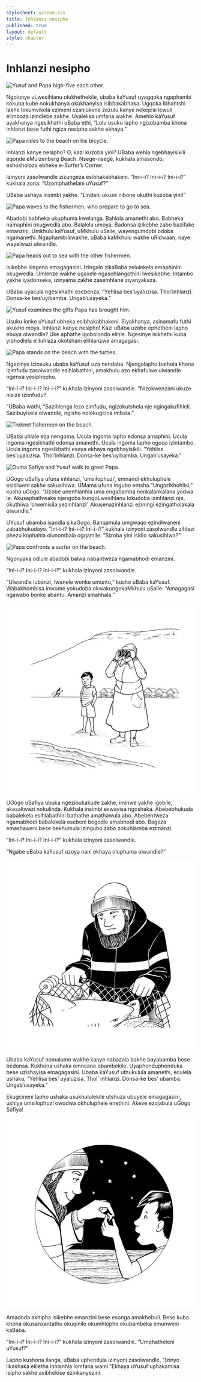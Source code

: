 ```yaml
---
stylesheet: screen.css
title: Inhlanzi nesipho
published: true
layout: default
style: chapter
---
```


# Inhlanzi nesipho

![Yusuf and Papa high-five each other.](images/1.jpg)

Ngolunye uLwesihlanu olukhethekile, ubaba kaYusuf uyagqoka ngaphambi kokuba kube nokukhanya okukhanyisa isibhakabhaka. Ugqoka ibhantshi lakhe lokumvikela ezimeni ezahlukene zezulu kanye nekepisi lewuli elimboza izindlebe zakhe. Uvalelisa umfana wakhe. Amehlo kaYusuf ayakhanya ngesikhathi uBaba ethi, “Lolu usuku lapho ngizobamba khona inhlanzi bese futhi ngiza nesipho sakho ekhaya.”

![Papa rides to the beach on his bicycle.](images/2.jpg)

Inhlanzi kanye nesipho? O, kazi kuzoba yini? UBaba wehla ngebhayisikili eqonde eMuizenberg Beach. Nsege-nsege, kukhala amasondo, eshosholoza ebheke e-Surfer’s Corner. 

Izinyoni zasolwandle zizungeza esibhakabhakeni. “Ini-i-i? Ini-i-i? Ini-i-i?” kukhala zona. “Uzomphathelani uYusuf?”

UBaba ushaya insimbi yakhe. “Lindani ukuze nibone ukuthi kuzoba yini!”

![Papa waves to the fishermen, who prepare to go to sea.](images/3.jpg)

Abadobi babheka ukuphuma kwelanga. Bahlola amanethi abo. Babheka namaphini okugwedla abo. Balalela umoya. Badonsa izikebhe zabo bazifake emanzini. Umkhulu kaYusuf, uMkhulu uSalie, wayengumdobi odoba ngamanethi. Ngaphambi kwakhe, uBaba kaMkhulu wakhe uRidwaan, naye wayelwazi ulwandle.

![Papa heads out to sea with the other fishermen.](images/4.jpg)

Isikebhe singena emagagasini. Izingalo zikaBaba zelulekela emaphinini okugwedla. Umlenze wakhe ugaxele ngasohlangothini lwesikebhe. Intambo yakhe iyadonseka, izinyama zakhe zasemhlane ziyanyakaza.

UBaba uyacula ngesikhathi esebenza, “Yehlisa bes’uyaluzisa. Thol’inhlanzi. Donsa-ke bes’uyibamba. Ungab’usayeka.”

![Yusuf examines the gifts Papa has brought him.](images/5.jpg)

Usuku lonke uYusuf ubheka esibhakabhakeni. Siyakhanya, asinamafu futhi akukho moya. Inhlanzi kanye nesipho! Kazi uBaba uzobe ephetheni lapho ebuya olwandle? Uke aphathe igobolondo elihle. Ngesinye isikhathi kuba yibhodlela eliluhlaza okotshani elihlanzwe amagagasi.

![Papa stands on the beach with the turtles.](images/6.jpg)

Ngezinye izinsuku ubaba kaYusuf uza nendaba. Njengalapho bathola khona izimfudu zasolwandle esihlabathini, amakhulu azo ekhafulwe ulwandle ngenxa yesiphepho.

“Ini-i-i? Ini-i-i? Ini-i-i?” kukhala izinyoni zasolwandle. “Nizokwenzani ukuze nisize izimfudu?

”UBaba wathi, “Sazihlenga lezo zimfudu, ngizokutshela nje ngingakufihleli. Sazibuyisela olwandle, ngisho nolokugcina imbala.”

![Treknet fishermen on the beach.](images/7.jpg)

UBaba uhlale eza nengoma. Ucula ingoma lapho edonsa amaphini. Ucula ingoma ngesikhathi edonsa amanethi. Ucula ingoma lapho egoqa izintambo. Ucula ingoma ngesikhathi eseya ekhaya ngebhayisikili. “Yehlisa bes’uyaluzisa. Thol’inhlanzi. Donsa-ke bes’uyibamba. Ungab’usayeka.”

![Ouma Safiya and Yusuf walk to greet Papa.](images/8.jpg)

UGogo uSafiya ufuna inhlanzi, ‘umsilophuzi’, emnandi ekhuluphele esidlweni sakhe sakusihlwa. UMama ufuna ingubo entsha.“Ungazikhohlisi,” kusho uGogo. “Uzobe unenhlanhla uma engabamba nenkalankalana yodwa le. Akusaphathwake njengoba kungoLwesihlanu lokudoba izinhlanzi nje, okuthiwa ‘olwemisila yezinhlanzi’. Akusenazinhlanzi eziningi ezingatholakala olwandle."

UYusuf ubamba isandla sikaGogo. Banqamula umgwaqo ezindlwaneni zababhukudayo. “Ini-i-i? Ini-i-i? Ini-i-i?” kukhala izinyoni zasolwandle zihlezi phezu kophahla olunombala ogqamile. “Sizoba yini isidlo sakusihlwa?”

![Papa confronts a surfer on the beach.](images/9.jpg)

Ngonyaka odlule abadobi balwa nabantweza ngamabhodi emanzini.

“Ini-i-i? Ini-i-i? Ini-i-i?” kukhala izinyoni zasolwandle.

“Ulwandle lubanzi, lwanele wonke umuntu,” kusho uBaba kaYusuf. Wabakhombisa imvume yokudoba okwakungekaMkhulu uSalie. “Amagagasi ngawabo bonke abantu. Amanzi amahhala.”

![Ouma Safiya and Yusuf wait for Papa on the beach. Ouma Safiya looks through her binoculars.](images/10.jpg)

UGogo uSafiya ubuka ngezibukakude zakhe, iminwe yakhe igobile, akasakwazi nokulinda. Kukhala insimbi exwayisa ngoshaka. Abebebhukuda babalekela esihlabathini bathathe amathawula abo. Abebentweza ngamabhodi babalekela osebeni begodle amabhodi abo. Bageza emashaweni bese bekhumula izingubo zabo zokuhlamba ezimanzi.

“Ini-i-i? Ini-i-i? Ini-i-i?” kukhala izinyoni zasolwandle. 

“Ngabe uBaba kaYusuf uzoya nani ekhaya oluphuma olwandle?”

![Papa finds a shark in the net.](images/11.jpg)

Ubaba kaYusuf nomalume wakhe kanye nabazala bakhe bayabamba bese bedonsa. Kukhona ushaka omncane obambekile. Uyaphenduphenduka bese uzishayisa emagagasini. Ubaba kaYusuf uthukulula amanethi, eculela ushaka, “Yehlisa bes’ uyaluzisa. Thol’ inhlanzi. Donsa-ke bes’ ubamba. Ungab’usayeka.”

Ekugcineni lapho ushaka usukhululekile utshuza ubuyele emagagasini, ushiya umsilophuzi owodwa okhuluphele enethini. Akeve ezojabula uGogo Safiya!

![Papa gift to Yusuf is a shark's tooth.](images/12.jpg)

Amadoda akhipha isikebhe emanzini bese esonga amakhebuli. Bese kuba khona okusanxantathu okuqinile okumhlophe okubambeka emunweni kaBaba.

“Ini-i-i? Ini-i-i? Ini-i-i?” kukhala izinyoni zasolwandle. “Umphatheleni uYusuf?”

Lapho kushona ilanga, uBaba uphendula izinyoni zasolwandle, “Izinyo likashaka eliletha inhlanhla lomfana wami.”Ekhaya uYusuf uphakamisa isipho sakhe asibhekise ezinkanyezini.
